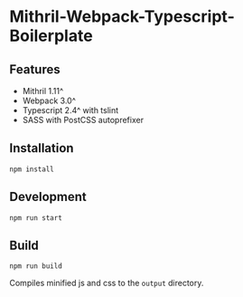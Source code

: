 # Mithril-Webpack-Typescript-Boilerplate

## Features
- Mithril 1.11^
- Webpack 3.0^
- Typescript 2.4^ with tslint
- SASS with PostCSS autoprefixer

## Installation
```npm install```

## Development
```npm run start```

## Build
```npm run build```

Compiles minified js and css to the `output` directory.